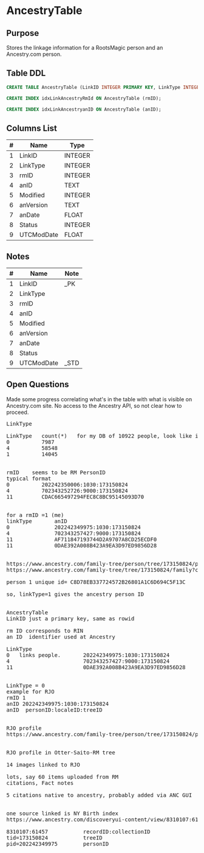 # AncestryTable

## Purpose

Stores the linkage information for a RootsMagic person and an Ancestry.com person.

## Table DDL

``` SQL
CREATE TABLE AncestryTable (LinkID INTEGER PRIMARY KEY, LinkType INTEGER, rmID INTEGER, anID TEXT, Modified INTEGER, anVersion TEXT, anDate FLOAT, Status INTEGER, UTCModDate FLOAT );

CREATE INDEX idxLinkAncestryRmId ON AncestryTable (rmID);

CREATE INDEX idxLinkAncestryanID ON AncestryTable (anID);
```

## Columns List

| #   | Name       | Type    |
| --- | ---------- | ------- |
| 1   | LinkID     | INTEGER |
| 2   | LinkType   | INTEGER |
| 3   | rmID       | INTEGER |
| 4   | anID       | TEXT    |
| 5   | Modified   | INTEGER |
| 6   | anVersion  | TEXT    |
| 7   | anDate     | FLOAT   |
| 8   | Status     | INTEGER |
| 9   | UTCModDate | FLOAT   |

## Notes

| #   | Name       | Note |
| --- | ---------- | ---- |
| 1   | LinkID     | _PK  |
| 2   | LinkType   |      |
| 3   | rmID       |      |
| 4   | anID       |      |
| 5   | Modified   |      |
| 6   | anVersion  |      |
| 7   | anDate     |      |
| 8   | Status     |      |
| 9   | UTCModDate | _STD |

## Open Questions

Made some progress correlating what's in the table with what is visible on Ancestry.com site.
No access to the Ancestry API, so not clear how to proceed.

<pre>
LinkType  

LinkType   count(*)   for my DB of 10922 people, look like it was synced when it had 7987 people
0          7987
4          58548
1          14045


rmID    seems to be RM PersonID
typical format
0          202242350006:1030:173150824
4          702343252726:9000:173150824
11         CDAC665497294FEC8C8BC95145093D70


for a rmID =1 (me)
linkType       anID
0              202242349975:1030:173150824
4              702343257427:9000:173150824
11             AF711847193744D2A9707A8CD25ECDF0
11             0DAE392A008B423A9EA3D97ED9856D28


https://www.ancestry.com/family-tree/person/tree/173150824/person/202242349975/facts
https://www.ancestry.com/family-tree/tree/173150824/family?cfpid=202242349975

person 1 unique id= C8D78EB337724572B26801A1C6D694C5F13C

so, linkType=1 gives the ancestry person ID


AncestryTable
LinkID just a primary key, same as rowid

rm ID corresponds to RIN
an ID  identifier used at Ancestry

LinkType
0   links people.       202242349975:1030:173150824
4                       702343257427:9000:173150824
11                      0DAE392A008B423A9EA3D97ED9856D28


LinkType = 0
example for RJO
rmID 1
anID 202242349975:1030:173150824
anID  personID:localeID:treeID


RJO profile
https://www.ancestry.com/family-tree/person/tree/173150824/person/202242349975/facts


RJO profile in Otter-Saito-RM tree

14 images linked to RJO

lots, say 60 items uploaded from RM
citations, Fact notes

5 citations native to ancestry, probably added via ANC GUI


one source linked is NY Birth index
https://www.ancestry.com/discoveryui-content/view/8310107:61457?ssrc=pt&tid=173150824&pid=202242349975

8310107:61457           recordID:collectionID
tid=173150824           treeID
pid=202242349975        personID

</pre>
